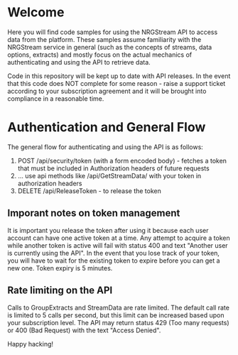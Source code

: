 # Welcome

Here you will find code samples for using the NRGStream API to access data from the platform.  These samples assume familiarity with the NRGStream service in general (such as the concepts of streams, data options, extracts) and mostly focus on the actual mechanics of authenticating and using the API to retrieve data.  

Code in this repository will be kept up to date with API releases. In the event that this code does NOT complete for some reason - raise a support ticket according to your subscription agreement and it will be brought into compliance in a reasonable time.


# Authentication and General Flow

The general flow for authenticating and using the API is as follows:

1. POST /api/security/token (with a form encoded body) - fetches a token that must be included in Authorization headers of future requests
1. ... use api methods like /api/GetStreamData/<streamId> with your token in authorization headers 
1. DELETE /api/ReleaseToken - to release the token

## Imporant notes on token management

It is important you release the token after using it because each user account can have one active token at a time.  Any attempt to acquire a token while another token is active will fail with status 400 and text "Another user is currently using the API".  In the event that you lose track of your token, you will have to wait for the existing token to expire before you can get a new one.  Token expiry is 5 minutes.

## Rate limiting on the API

Calls to GroupExtracts and StreamData are rate limited.  The default call rate is limited to 5 calls per second, but this limit can be increased based upon your subscription level.  The API may return status 429 (Too many requests) or 400 (Bad Request) with the text "Access Denied".  


Happy hacking!

